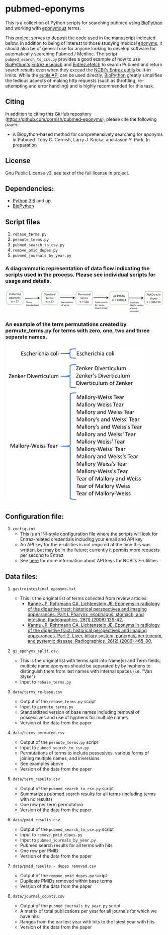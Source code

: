 # pubmed-eponyms

This is a collection of Python scripts for searching pubmed using [BioPython](https://pypi.python.org/pypi/biopython) and working with [eponymous](https://en.wikipedia.org/wiki/Eponym) terms.

This project serves to deposit the code used in the manuscript indicated below. In addition to being of interest to those studying medical [eponyms](https://en.wikipedia.org/wiki/Eponym), it should also be of general use for anyone looking to develop software for automatically searching Pubmed / Medline. The script `pubmed_search_to_csv.py` provides a good example of how to use [BioPython's](https://pypi.python.org/pypi/biopython) [Entrez.esearch](https://biopython.org/DIST/docs/api/Bio.Entrez-module.html) and [Entrez.efetch](https://biopython.org/DIST/docs/api/Bio.Entrez-module.html) to search Pubmed and return search results even when they exceed the [NCBI's Entrez eutils](https://www.ncbi.nlm.nih.gov/books/NBK25500/) built-in limits. While the [eutils API](https://www.ncbi.nlm.nih.gov/books/NBK25500/) can be used directly, [BioPython](https://pypi.python.org/pypi/biopython) greatly simplifies the tedious aspects of making http requests (such as throttling, re-attempting and error handling) and is highly recommended for this task.

## Citing
In addition to citing this GitHub repository (https://github.com/cornish/pubmed-eponyms), please cite the following paper:

- A Biopython-based method for comprehensively searching for eponyms in Pubmed. Toby C. Cornish, Larry J. Kricka, and Jason Y. Park, In preparation


## License
Gnu Public License v3, see text of the full license in project.


## Dependencies:
- [Python 3.6](https://www.python.org/downloads/) and up
- [BioPython](https://pypi.python.org/pypi/biopython)


## Script files
1. `rebase_terms.py`
2. `permute_terms.py`
3. `pubmed_search_to_csv.py`
4. `remove_pmid_dupes.py`
5. `pubmed_journals_by_year.py`

### A diagrammatic representation of data flow indicating the scripts used in the process. Please see individual scripts for usage and details.

![](https://github.com/cornish/pubmed-eponyms/blob/main/data%20flow%20diagram/data_flow.png)

### An example of the term permutations created by permute_terms.py for terms with zero, one, two and three separate names.

<img src="https://github.com/cornish/pubmed-eponyms/blob/main/data%20flow%20diagram/permutations.png" height="500" />

## Configuration file:
1. `config.ini`
   - This is an INI-style configuration file where the scripts will look for Entrez-related credentials including your email and API key
   - An API key for the e-utilities is not required at the time this was written, but may be in the future; currently it permits more requests per second to Entrez
   - See [here](https://ncbiinsights.ncbi.nlm.nih.gov/2017/11/02/new-api-keys-for-the-e-utilities/) for more information about API keys for NCBI's E-utilities

## Data files:
1. `gastrointestinal eponyms.txt`
   - This is the original list of terms collected from review articles:
     + [Kanne JP, Rohrmann CA, Lichtenstein JE. Eponyms in radiology of the digestive tract: historical perspectives and imaging appearances. Part I. Pharynx, esophagus, stomach, and intestine. Radiographics. 26(1) (2006) 129-42.](https://doi.org/10.1148/rg.261055084) 
     + [Kanne JP, Rohrmann CA, Lichtenstein JE. Eponyms in radiology of the digestive tract: historical perspectives and imaging appearances. Part 2. Liver, biliary system, pancreas, peritoneum, and systemic disease. Radiographics. 26(2) (2006) 465-80.](https://doi.org/10.1148/rg.262055130)

2. `gi_eponyms_split.csv`
   - This is the original list with terms split into Name(s) and Term fields; multiple name eponyms should be separated by by hyphens to distinguish them from last names with internal spaces (i.e. "Van Slyke")
   - Input to `rebase_terms.py`
3. `data/terms_re-base.csv`
   - Output of the `rebase_terms.py` script
   - Input to `permute_terms.py`
   - Standardized version of base names including removal of possessives and use of hyphens for multiple names
   - Version of the data from the paper
4. `data/terms_permuted.csv`
   - Output of the `permute_terms.py` script
   - Input to `pubmed_search_to_csv.py`
   - Permutations of terms to include possesives, various forms of joining multiple names, and inversions
   - See examples above
   - Version of the data from the paper
5. `data/term_results.csv`
   - Output of the `pubmed_search_to_csv.py` script
   - Summarizes pubmed search results for all terms (including terms with no results)
   - One row per term permutation
   - Version of the data from the paper
5. `data/pmid_results.csv`
   - Output of the `pubmed_search_to_csv.py` script
   - Input to `remove_pmid_dupes.py` 
   - Input to `pubmed_journals_by_year.py`
   - Pubmed search results for all terms with hits
   - One row per PMID 
   - Version of the data from the paper
6. `data/pmid_results - dupes removed.csv`
   - Output of the `remove_pmid_dupes.py` script
   - Duplicate PMIDs removed within base terms
   - Version of the data from the paper
7. `data/journal_counts.csv`
   - Output of the `pubmed_journals_by_year.py` script
   - A matrix of total publications per year for all journals for which we have hits 
   - Ranges from the earliest year with hits to the latest year with hits
   - Version of the data from the paper
